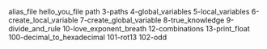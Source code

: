 alias_file
hello_you_file
path
3-paths
4-global_variables
5-local_variables
6-create_local_variable
7-create_global_variable
8-true_knowledge
9-divide_and_rule
10-love_exponent_breath
12-combinations
13-print_float
100-decimal_to_hexadecimal
101-rot13
102-odd
